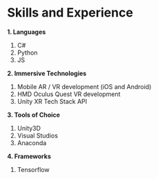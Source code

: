 # Skills and Experience
**1. Languages**
   1. C# 
   2. Python 
   3. JS
   
**2. Immersive Technologies**
   1.  Mobile AR / VR  development (iOS and Android)
   2.  HMD Oculus Quest VR development 
   3.  Unity XR Tech Stack API
   
**3. Tools of Choice**
   1. Unity3D
   2. Visual Studios
   3. Anaconda
   
**4. Frameworks**
   1. Tensorflow
     


  


